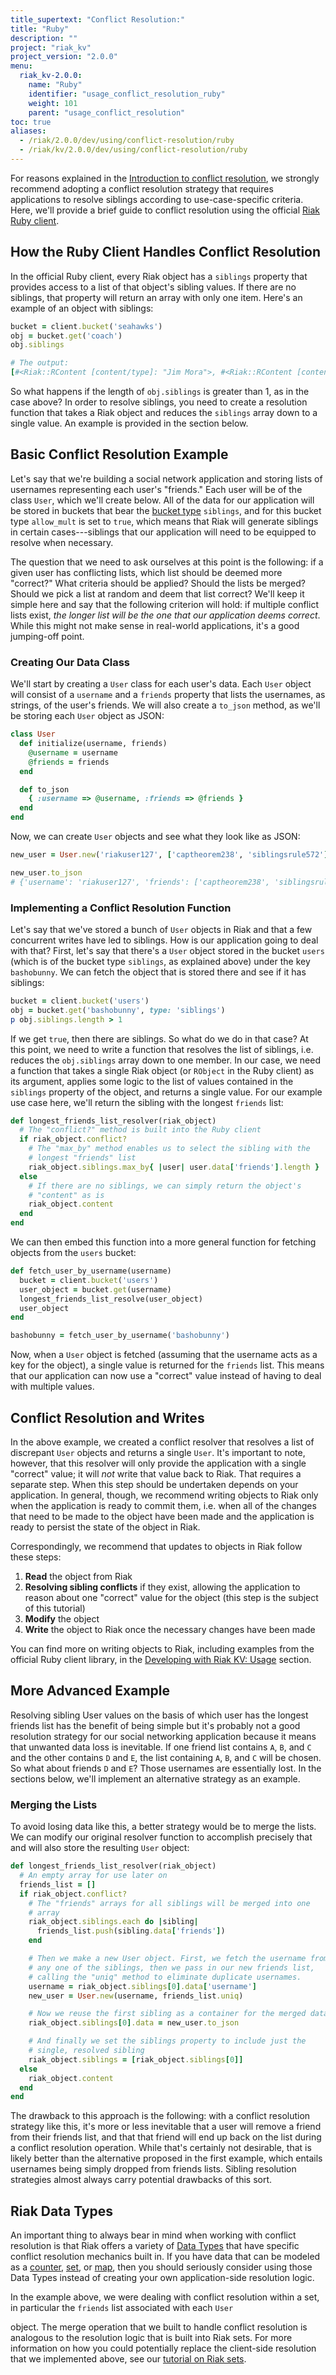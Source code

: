 ```yaml
---
title_supertext: "Conflict Resolution:"
title: "Ruby"
description: ""
project: "riak_kv"
project_version: "2.0.0"
menu:
  riak_kv-2.0.0:
    name: "Ruby"
    identifier: "usage_conflict_resolution_ruby"
    weight: 101
    parent: "usage_conflict_resolution"
toc: true
aliases:
  - /riak/2.0.0/dev/using/conflict-resolution/ruby
  - /riak/kv/2.0.0/dev/using/conflict-resolution/ruby
---
```


For reasons explained in the [Introduction to conflict resolution](/riak/kv/2.0.0/developing/usage/conflict-resolution), we strongly recommend adopting a
conflict resolution strategy that requires applications to resolve
siblings according to use-case-specific criteria. Here, we'll provide a
brief guide to conflict resolution using the official [Riak Ruby
client](https://github.com/basho/riak-ruby-client).

## How the Ruby Client Handles Conflict Resolution

In the official Ruby client, every Riak object has a `siblings` property
that provides access to a list of that object's sibling values. If there
are no siblings, that property will return an array with only one item.
Here's an example of an object with siblings:

```ruby
bucket = client.bucket('seahawks')
obj = bucket.get('coach')
obj.siblings

# The output:
[#<Riak::RContent [content/type]: "Jim Mora">, #<Riak::RContent [content/type]: "Pete Carroll">]
```

So what happens if the length of `obj.siblings` is greater than 1, as in
the case above? In order to resolve siblings, you need to create a
resolution function that takes a Riak object and reduces the `siblings`
array down to a single value. An example is provided in the section
below.

## Basic Conflict Resolution Example

Let's say that we're building a social network application and storing
lists of usernames representing each user's "friends." Each user will be
of the class `User`, which we'll create below. All of the data for our
application will be stored in buckets that bear the [bucket type](/riak/kv/2.0.0/developing/usage/bucket-types) `siblings`, and for this bucket type `allow_mult` is set
to `true`, which means that Riak will generate siblings in certain
cases---siblings that our application will need to be equipped to
resolve when necessary.

The question that we need to ask ourselves at this point is the
following: if a given user has conflicting lists, which list should be
deemed more "correct?" What criteria should be applied? Should the lists
be merged? Should we pick a list at random and deem that list correct?
We'll keep it simple here and say that the following criterion will
hold: if multiple conflict lists exist, _the longer list will be the one
that our application deems correct_. While this might not make sense in
real-world applications, it's a good jumping-off point.

### Creating Our Data Class

We'll start by creating a `User` class for each user's data. Each `User`
object will consist of a `username` and a `friends` property that lists
the usernames, as strings, of the user's friends. We will also create a
`to_json` method, as we'll be storing each `User` object as JSON:

```ruby
class User
  def initialize(username, friends)
    @username = username
    @friends = friends
  end

  def to_json
    { :username => @username, :friends => @friends }
  end
end
```

Now, we can create `User` objects and see what they look like as JSON:

```ruby
new_user = User.new('riakuser127', ['captheorem238', 'siblingsrule572'])

new_user.to_json
# {'username': 'riakuser127', 'friends': ['captheorem238', 'siblingsrule572']}
```

### Implementing a Conflict Resolution Function

Let's say that we've stored a bunch of `User` objects in Riak and that a
few concurrent writes have led to siblings. How is our application going
to deal with that? First, let's say that there's a `User` object stored
in the bucket `users` (which is of the bucket type `siblings`, as
explained above) under the key `bashobunny`. We can fetch the object
that is stored there and see if it has siblings:

```ruby
bucket = client.bucket('users')
obj = bucket.get('bashobunny', type: 'siblings')
p obj.siblings.length > 1
```

If we get `true`, then there are siblings. So what do we do in that
case? At this point, we need to write a function that resolves the list
of siblings, i.e. reduces the `obj.siblings` array down to one member.
In our case, we need a function that takes a single Riak object (or
`RObject` in the Ruby client) as its argument, applies some logic to the
list of values contained in the `siblings` property of the object, and
returns a single value. For our example use case here, we'll return the
sibling with the longest `friends` list:

```ruby
def longest_friends_list_resolver(riak_object)
  # The "conflict?" method is built into the Ruby client
  if riak_object.conflict?
    # The "max_by" method enables us to select the sibling with the
    # longest "friends" list
    riak_object.siblings.max_by{ |user| user.data['friends'].length }
  else
    # If there are no siblings, we can simply return the object's
    # "content" as is
    riak_object.content
  end
end
```

We can then embed this function into a more general function for
fetching objects from the `users` bucket:

```ruby
def fetch_user_by_username(username)
  bucket = client.bucket('users')
  user_object = bucket.get(username)
  longest_friends_list_resolve(user_object)
  user_object
end

bashobunny = fetch_user_by_username('bashobunny')
```

Now, when a `User` object is fetched (assuming that the username acts as
a key for the object), a single value is returned for the `friends`
list. This means that our application can now use a "correct" value
instead of having to deal with multiple values.

## Conflict Resolution and Writes

In the above example, we created a conflict resolver that resolves a
list of discrepant `User` objects and returns a single `User`. It's
important to note, however, that this resolver will only provide the
application with a single "correct" value; it will _not_ write that
value back to Riak. That requires a separate step. When this step should
be undertaken depends on your application. In general, though, we
recommend writing objects to Riak only when the application is ready to
commit them, i.e. when all of the changes that need to be made to the
object have been made and the application is ready to persist the state
of the object in Riak.

Correspondingly, we recommend that updates to objects in Riak follow
these steps:

1. **Read** the object from Riak
2. **Resolving sibling conflicts** if they exist, allowing the
application to reason about one "correct" value for the object (this
step is the subject of this tutorial)
3. **Modify** the object
4. **Write** the object to Riak once the necessary changes have been
made

You can find more on writing objects to Riak, including examples from
the official Ruby client library, in the [Developing with Riak KV: Usage](/riak/kv/2.0.0/developing/usage) section.

## More Advanced Example

Resolving sibling User values on the basis of which user has the longest
friends list has the benefit of being simple but it's probably not a
good resolution strategy for our social networking application because
it means that unwanted data loss is inevitable. If one friend list
contains `A`, `B`, and `C` and the other contains `D` and `E`, the list
containing `A`, `B`, and `C` will be chosen. So what about friends `D`
and `E`? Those usernames are essentially lost. In the sections below,
we'll implement an alternative strategy as an example.

### Merging the Lists

To avoid losing data like this, a better strategy would be to merge the
lists. We can modify our original resolver function to accomplish
precisely that and will also store the resulting `User` object:

```ruby
def longest_friends_list_resolver(riak_object)
  # An empty array for use later on
  friends_list = []
  if riak_object.conflict?
    # The "friends" arrays for all siblings will be merged into one
    # array
    riak_object.siblings.each do |sibling|
      friends_list.push(sibling.data['friends'])
    end

    # Then we make a new User object. First, we fetch the username from
    # any one of the siblings, then we pass in our new friends list,
    # calling the "uniq" method to eliminate duplicate usernames.
    username = riak_object.siblings[0].data['username']
    new_user = User.new(username, friends_list.uniq)

    # Now we reuse the first sibling as a container for the merged data
    riak_object.siblings[0].data = new_user.to_json

    # And finally we set the siblings property to include just the
    # single, resolved sibling
    riak_object.siblings = [riak_object.siblings[0]]
  else
    riak_object.content
  end
end
```

The drawback to this approach is the following: with a conflict
resolution strategy like this, it's more or less inevitable that a user
will remove a friend from their friends list, and that that friend will
end up back on the list during a conflict resolution operation. While
that's certainly not desirable, that is likely better than the
alternative proposed in the first example, which entails usernames being
simply dropped from friends lists. Sibling resolution strategies almost
always carry potential drawbacks of this sort.

## Riak Data Types

An important thing to always bear in mind when working with conflict
resolution is that Riak offers a variety of [Data Types](/riak/kv/2.0.0/developing/data-types/) that have
specific conflict resolution mechanics built in. If you have data that
can be modeled as a [counter](/riak/kv/2.0.0/developing/data-types/counters), [set](/riak/kv/2.0.0/developing/data-types/sets), or [map](/riak/kv/2.0.0/developing/data-types/maps), then you should seriously
consider using those Data Types instead of creating your own
application-side resolution logic.

In the example above, we were dealing with conflict resolution within a
set, in particular the `friends` list associated with each `User`

object. The merge operation that we built to handle conflict resolution
is analogous to the resolution logic that is built into Riak sets. For
more information on how you could potentially replace the client-side
resolution that we implemented above, see our [tutorial on Riak sets](/riak/kv/2.0.0/developing/data-types/sets).
